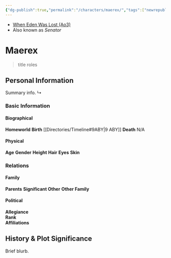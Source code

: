 ```yaml
---
{"dg-publish":true,"permalink":"/characters/maerex/","tags":["newrepublicsenate","senator","prince","character"],"dgHomeLink":false}
---
```


- [When Eden Was Lost (Ao3)](https://archiveofourown.org/works/19334440/chapters/45992584)
- Also known as *Senator*

# Maerex
>title roles

## Personal Information
Summary info.
↳

### Basic Information

#### Biographical
**Homeworld** 
**Birth** [[Directories/Timeline#9ABY\|9 ABY]]
**Death** N/A

#### Physical
**Age** 
**Gender** 
**Height** 
**Hair** 
**Eyes** 
**Skin** 

### Relations

#### Family
**Parents** 
**Significant Other** 
**Other Family**

#### Political
**Allegiance**  
**Rank**  
**Affiliations**  

## History & Plot Significance
Brief blurb.